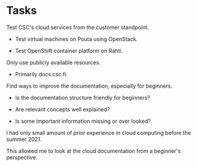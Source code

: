 # Tasks
Test CSC's cloud services from the customer standpoint.

- Test virtual machines on Pouta using OpenStack.

- Test OpenShift container platform on Rahti.


Only use publicly available resources.

- Primarily docs.csc.fi.


Find ways to improve the documentation, especially for beginners.

- Is the documentation structure friendly for beginners?

- Are relevant concepts well explained?

- Is some important information missing or over looked?


I had only small amount of prior experience in cloud computing before the summer 2021.

This allowed me to look at the cloud documentation from a beginner's perspective.

